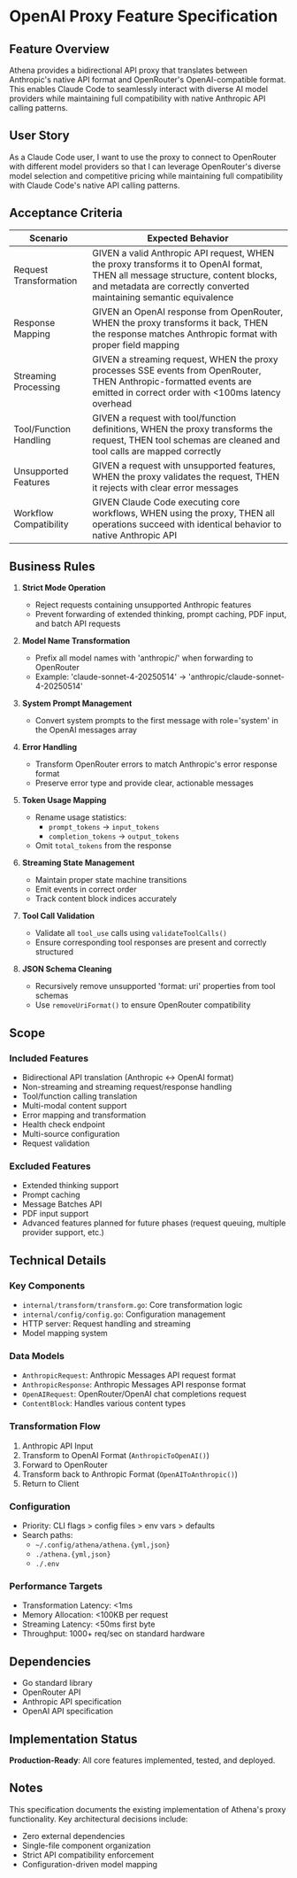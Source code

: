 # OpenAI Proxy Feature Specification

## Feature Overview
Athena provides a bidirectional API proxy that translates between Anthropic's native API format and OpenRouter's OpenAI-compatible format. This enables Claude Code to seamlessly interact with diverse AI model providers while maintaining full compatibility with native Anthropic API calling patterns.

## User Story
As a Claude Code user, I want to use the proxy to connect to OpenRouter with different model providers so that I can leverage OpenRouter's diverse model selection and competitive pricing while maintaining full compatibility with Claude Code's native API calling patterns.

## Acceptance Criteria

| Scenario | Expected Behavior |
|----------|-------------------|
| Request Transformation | GIVEN a valid Anthropic API request, WHEN the proxy transforms it to OpenAI format, THEN all message structure, content blocks, and metadata are correctly converted maintaining semantic equivalence |
| Response Mapping | GIVEN an OpenAI response from OpenRouter, WHEN the proxy transforms it back, THEN the response matches Anthropic format with proper field mapping |
| Streaming Processing | GIVEN a streaming request, WHEN the proxy processes SSE events from OpenRouter, THEN Anthropic-formatted events are emitted in correct order with <100ms latency overhead |
| Tool/Function Handling | GIVEN a request with tool/function definitions, WHEN the proxy transforms the request, THEN tool schemas are cleaned and tool calls are mapped correctly |
| Unsupported Features | GIVEN a request with unsupported features, WHEN the proxy validates the request, THEN it rejects with clear error messages |
| Workflow Compatibility | GIVEN Claude Code executing core workflows, WHEN using the proxy, THEN all operations succeed with identical behavior to native Anthropic API |

## Business Rules

1. **Strict Mode Operation**
   - Reject requests containing unsupported Anthropic features
   - Prevent forwarding of extended thinking, prompt caching, PDF input, and batch API requests

2. **Model Name Transformation**
   - Prefix all model names with 'anthropic/' when forwarding to OpenRouter
   - Example: 'claude-sonnet-4-20250514' → 'anthropic/claude-sonnet-4-20250514'

3. **System Prompt Management**
   - Convert system prompts to the first message with role='system' in the OpenAI messages array

4. **Error Handling**
   - Transform OpenRouter errors to match Anthropic's error response format
   - Preserve error type and provide clear, actionable messages

5. **Token Usage Mapping**
   - Rename usage statistics:
     - `prompt_tokens` → `input_tokens`
     - `completion_tokens` → `output_tokens`
   - Omit `total_tokens` from the response

6. **Streaming State Management**
   - Maintain proper state machine transitions
   - Emit events in correct order
   - Track content block indices accurately

7. **Tool Call Validation**
   - Validate all `tool_use` calls using `validateToolCalls()`
   - Ensure corresponding tool responses are present and correctly structured

8. **JSON Schema Cleaning**
   - Recursively remove unsupported 'format: uri' properties from tool schemas
   - Use `removeUriFormat()` to ensure OpenRouter compatibility

## Scope

### Included Features
- Bidirectional API translation (Anthropic ↔ OpenAI format)
- Non-streaming and streaming request/response handling
- Tool/function calling translation
- Multi-modal content support
- Error mapping and transformation
- Health check endpoint
- Multi-source configuration
- Request validation

### Excluded Features
- Extended thinking support
- Prompt caching
- Message Batches API
- PDF input support
- Advanced features planned for future phases (request queuing, multiple provider support, etc.)

## Technical Details

### Key Components
- `internal/transform/transform.go`: Core transformation logic
- `internal/config/config.go`: Configuration management
- HTTP server: Request handling and streaming
- Model mapping system

### Data Models
- `AnthropicRequest`: Anthropic Messages API request format
- `AnthropicResponse`: Anthropic Messages API response format
- `OpenAIRequest`: OpenRouter/OpenAI chat completions request
- `ContentBlock`: Handles various content types

### Transformation Flow
1. Anthropic API Input
2. Transform to OpenAI Format (`AnthropicToOpenAI()`)
3. Forward to OpenRouter
4. Transform back to Anthropic Format (`OpenAIToAnthropic()`)
5. Return to Client

### Configuration
- Priority: CLI flags > config files > env vars > defaults
- Search paths:
  - `~/.config/athena/athena.{yml,json}`
  - `./athena.{yml,json}`
  - `./.env`

### Performance Targets
- Transformation Latency: <1ms
- Memory Allocation: <100KB per request
- Streaming Latency: <50ms first byte
- Throughput: 1000+ req/sec on standard hardware

## Dependencies
- Go standard library
- OpenRouter API
- Anthropic API specification
- OpenAI API specification

## Implementation Status
**Production-Ready**: All core features implemented, tested, and deployed.

## Notes
This specification documents the existing implementation of Athena's proxy functionality. Key architectural decisions include:
- Zero external dependencies
- Single-file component organization
- Strict API compatibility enforcement
- Configuration-driven model mapping